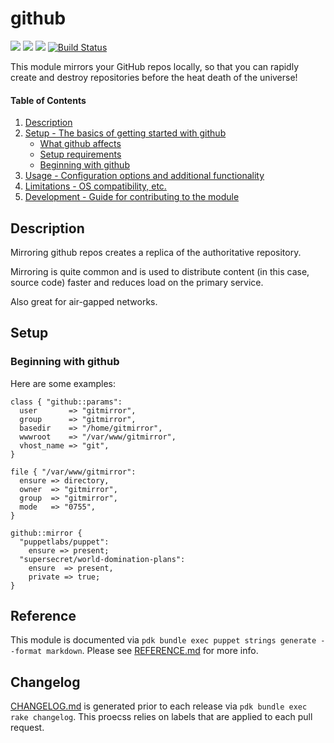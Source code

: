 # github

![](https://img.shields.io/puppetforge/pdk-version/ploperations/ploperations-github.svg?style=popout)
![](https://img.shields.io/puppetforge/v/ploperations/ploperations-github.svg?style=popout)
![](https://img.shields.io/puppetforge/dt/ploperations/ploperations-github.svg?style=popout)
[![Build Status](https://travis-ci.org/ploperations/ploperations-ploperations-github.svg?branch=master)](https://travis-ci.org/ploperations/ploperations-ploperations-github)

This module mirrors your GitHub repos locally, so that you can rapidly create and destroy repositories before the heat death of the universe!

#### Table of Contents

1. [Description](#description)
2. [Setup - The basics of getting started with github](#setup)
    * [What github affects](#what-github-affects)
    * [Setup requirements](#setup-requirements)
    * [Beginning with github](#beginning-with-github)
3. [Usage - Configuration options and additional functionality](#usage)
4. [Limitations - OS compatibility, etc.](#limitations)
5. [Development - Guide for contributing to the module](#development)

## Description

Mirroring github repos creates a replica of the authoritative repository.

Mirroring is quite common and is used to distribute content (in this case, source code) faster and reduces load on the primary service.

Also great for air-gapped networks.

## Setup

### Beginning with github

Here are some examples:

```
class { "github::params":
  user       => "gitmirror",
  group      => "gitmirror",
  basedir    => "/home/gitmirror",
  wwwroot    => "/var/www/gitmirror",
  vhost_name => "git",
}

file { "/var/www/gitmirror":
  ensure => directory,
  owner  => "gitmirror",
  group  => "gitmirror",
  mode   => "0755",
}

github::mirror {
  "puppetlabs/puppet":
    ensure => present;
  "supersecret/world-domination-plans":
    ensure  => present,
    private => true;
}
```

## Reference

This module is documented via
`pdk bundle exec puppet strings generate --format markdown`.
Please see [REFERENCE.md](REFERENCE.md) for more info.

## Changelog

[CHANGELOG.md](CHANGELOG.md) is generated prior to each release via
`pdk bundle exec rake changelog`. This proecss relies on labels that are applied
to each pull request.

